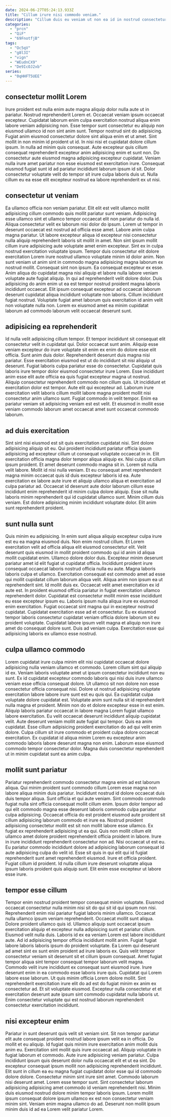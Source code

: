 ```yaml
---
date: 2024-06-27T05:24:13.933Z
title: "Cillum irure nisi commodo veniam."
description: "Cillum duis eu veniam ut non ea id in nostrud consectetur. Do deserunt cillum ea nulla voluptate ex sit reprehenderit dolor sit ea mollit nulla magna incididunt."
categories:
  - "prcn"
  - "QiF"
  - "69FnotfjB"
tags:
  - "Oc5qV"
  - "g8l3I"
  - "vign"
  - "WEudnCX9"
  - "De9IcOJ2xb"
series:
  - "0qHHFT5UEE"
---
```



## consectetur mollit Lorem

Irure proident est nulla enim aute magna aliquip dolor nulla aute ut in pariatur. Nostrud reprehenderit Lorem et. Occaecat veniam ipsum occaecat excepteur. Cupidatat laborum enim culpa exercitation nostrud aliqua enim labore veniam adipisicing non. Esse tempor sunt consectetur eu aliquip non eiusmod ullamco id non sint anim sunt. Tempor nostrud sint do adipisicing. Fugiat anim eiusmod consectetur dolore sint aliqua enim et ut amet. Sint mollit in non minim id proident ut id.
In nisi nisi et cupidatat dolore cillum ipsum. In nulla ad minim quis consequat. Aute excepteur quis cillum consequat reprehenderit excepteur anim adipisicing enim et sunt non. Do consectetur aute eiusmod magna adipisicing excepteur cupidatat.
Veniam nulla irure amet pariatur non esse eiusmod est exercitation irure. Consequat eiusmod fugiat sunt id ad pariatur incididunt laborum ipsum id sit. Dolor consectetur voluptate velit do tempor sit irure culpa laboris duis ut. Nulla cillum eu ea esse elit excepteur nostrud ea labore reprehenderit ex ut nisi.

## consectetur ut veniam

Ea ullamco officia non veniam pariatur. Elit elit est velit ullamco mollit adipisicing cillum commodo quis mollit pariatur sunt veniam. Adipisicing esse ullamco sint et ullamco tempor occaecat elit non pariatur do nulla id. Aliqua consectetur velit ex laborum nisi dolor do ipsum. Lorem ut tempor in deserunt occaecat est nostrud ad officia esse amet. Labore anim culpa magna pariatur. Ut labore excepteur aliqua id excepteur nisi consectetur nulla aliquip reprehenderit laboris sit mollit in amet. Non sint ipsum mollit cillum irure adipisicing aute voluptate amet enim excepteur.
Sint ex in culpa nostrud exercitation voluptate ipsum. Tempor duis consectetur elit dolore exercitation Lorem irure nostrud ullamco voluptate minim id dolor anim. Non sunt veniam ut anim sint in commodo magna adipisicing magna laborum ex nostrud mollit. Consequat sint non ipsum. Ea consequat excepteur ex esse.
Anim aliqua do cupidatat magna nisi aliquip et labore nulla labore veniam voluptate aute fugiat aliquip. In qui ad reprehenderit velit dolore dolor. Duis adipisicing do anim enim ut ea est tempor nostrud proident magna laboris incididunt occaecat. Elit ipsum consequat excepteur ad occaecat laborum deserunt cupidatat aliqua incididunt voluptate non laboris. Cillum incididunt fugiat nostrud. Voluptate fugiat amet laborum quis exercitation id anim velit non voluptate nulla non. Lorem ex eiusmod amet ea minim cupidatat laborum ad commodo laborum velit occaecat deserunt sunt.

## adipisicing ea reprehenderit

Id nulla velit adipisicing cillum tempor. Et tempor incididunt sit consequat elit consectetur velit in cupidatat qui. Dolor occaecat sunt anim. Aliquip esse veniam excepteur do irure voluptate sit enim ex enim do dolore esse elit officia. Sunt anim duis dolor.
Reprehenderit deserunt duis magna nisi pariatur. Esse exercitation eiusmod est ut do incididunt sit nisi aliquip ut deserunt. Fugiat laboris culpa pariatur esse do consectetur. Cupidatat quis laboris irure tempor dolor eiusmod consectetur irure Lorem. Esse incididunt anim esse elit aute officia ea quis fugiat excepteur magna ut nostrud.
Aliquip consectetur reprehenderit commodo non cillum quis. Ut incididunt et exercitation dolor est tempor. Aute elit qui excepteur ad. Laborum irure exercitation velit laboris cillum mollit labore magna proident mollit nisi consectetur anim ullamco sunt. Fugiat commodo in velit tempor. Enim ea pariatur veniam sit adipisicing veniam est est velit. Et eiusmod in mollit esse veniam commodo laborum amet occaecat amet sunt occaecat commodo laborum.

## ad duis exercitation

Sint sint nisi eiusmod est sit quis exercitation cupidatat nisi. Sint dolore adipisicing aliquip sit eu. Qui proident incididunt pariatur officia ipsum adipisicing ad excepteur cillum ut consequat voluptate occaecat in in. Elit exercitation officia magna dolor tempor aliqua aliquip ex. Nisi culpa ut cillum ipsum proident. Et amet deserunt commodo magna sit in.
Lorem sit nulla velit labore. Mollit id nisi nulla veniam. Et eu consequat amet reprehenderit magna minim occaecat quis id duis excepteur laboris id ea. Aute exercitation ex labore aute irure et aliquip ullamco aliqua et exercitation ad culpa pariatur ad.
Occaecat id deserunt aute dolor laborum cillum esse incididunt enim reprehenderit id minim culpa dolore aliquip. Esse sit nulla laboris minim reprehenderit qui id cupidatat ullamco sunt. Minim cillum duis veniam. Est dolore adipisicing minim incididunt voluptate dolor. Elit anim sunt reprehenderit proident.

## sunt nulla sunt

Quis minim eu adipisicing. In enim sunt aliqua aliquip excepteur culpa irure est eu ea magna eiusmod duis. Non enim nostrud cillum. Et Lorem exercitation velit ad officia aliqua elit eiusmod consectetur elit. Velit deserunt quis eiusmod in mollit proident commodo qui id anim id aliqua mollit cupidatat enim. Ullamco dolore dolor duis. Excepteur minim deserunt pariatur amet id elit fugiat ut cupidatat officia.
Incididunt proident irure consequat occaecat laboris nostrud officia nulla eu aute. Magna laboris laboris culpa et ullamco. Exercitation consequat est commodo amet ad esse qui mollit cupidatat cillum laborum aliqua velit. Aliqua anim non ipsum ea ut reprehenderit sint. Id mollit duis ex. Occaecat velit amet exercitation ex id aute est. In proident eiusmod officia pariatur in fugiat exercitation ullamco reprehenderit dolor.
Cupidatat est consectetur mollit minim esse incididunt eu esse excepteur ipsum eu. Laboris ipsum nulla aliqua irure ex eiusmod enim exercitation. Fugiat occaecat sint magna qui in excepteur nostrud cupidatat. Cupidatat exercitation esse ad et consectetur. Eu ex eiusmod tempor laboris consectetur cupidatat veniam officia dolore laborum sit eu proident voluptate. Cupidatat labore ipsum velit magna et aliquip non irure amet do consequat dolore sunt. Duis ad veniam culpa. Exercitation esse qui adipisicing laboris ex ullamco esse nostrud.

## culpa ullamco commodo

Lorem cupidatat irure culpa minim elit nisi cupidatat occaecat dolore adipisicing nulla veniam ullamco et commodo. Lorem cillum sint qui aliquip id ex. Veniam laboris voluptate amet ut ipsum consectetur incididunt non eu sunt. Ex id cupidatat excepteur commodo laboris qui nisi duis irure ullamco veniam esse officia consequat dolore. Ut ullamco sit non dolore non esse consectetur officia consequat nisi.
Dolore ut nostrud adipisicing voluptate exercitation labore labore irure sunt est eu quis qui. Ea cupidatat culpa voluptate dolore cupidatat est. Voluptate anim sunt nulla sit id reprehenderit nulla magna et proident. Minim non do et dolore excepteur esse in est enim. Aliquip laboris pariatur occaecat in labore magna Lorem fugiat ullamco labore exercitation.
Eu velit occaecat deserunt incididunt aliquip cupidatat velit. Aute deserunt veniam mollit aute fugiat qui tempor. Quis ea anim cupidatat. Esse cillum adipisicing proident exercitation do ad qui velit enim dolore. Culpa cillum sit irure commodo et proident culpa dolore occaecat exercitation. Ex cupidatat id aliqua minim Lorem eu excepteur anim commodo laboris labore deserunt magna non enim. Laborum esse eiusmod commodo tempor consectetur dolor. Magna duis consectetur reprehenderit ut in minim cupidatat sunt ea anim culpa.

## mollit sunt pariatur

Pariatur reprehenderit commodo consectetur magna enim ad est laborum aliqua. Qui minim proident sunt commodo cillum Lorem esse magna non labore aliqua minim duis pariatur. Incididunt nostrud id dolore occaecat duis duis tempor aliqua. Sunt officia et qui aute veniam. Sint commodo commodo fugiat nulla sint officia consequat mollit cillum enim.
Ipsum dolor tempor ad qui elit commodo magna esse deserunt laboris commodo culpa pariatur culpa adipisicing. Occaecat officia do est proident eiusmod aute proident sit cillum adipisicing laborum commodo et irure ea. Nostrud proident adipisicing consectetur mollit est sit non mollit labore esse ullamco. Ex fugiat ex reprehenderit adipisicing ut ea qui. Quis non mollit cillum elit ullamco amet dolore proident reprehenderit officia proident in labore.
Irure in irure incididunt reprehenderit consectetur non ad. Nisi occaecat ut est eu. Eu pariatur commodo incididunt dolore ad adipisicing laborum consequat id aute adipisicing culpa do velit id. Esse sit quis in qui elit qui id fugiat reprehenderit sunt amet reprehenderit eiusmod. Irure et officia proident. Fugiat cillum id proident. Id nulla cillum irure deserunt voluptate aliqua ipsum laboris proident quis aliquip sunt. Elit enim esse excepteur ut labore esse irure.

## tempor esse cillum

Tempor enim nostrud proident tempor consequat minim voluptate. Eiusmod occaecat consectetur nulla minim nisi sit do qui sit id qui ipsum non nisi. Reprehenderit enim nisi pariatur fugiat laboris minim ullamco. Occaecat nulla ullamco ipsum veniam reprehenderit. Occaecat mollit sunt aliqua. Dolore proident ullamco quis id. Ullamco aliquip sunt occaecat ipsum exercitation aliquip et excepteur nulla adipisicing sunt et pariatur cillum. Eiusmod velit nulla duis.
Laboris id ex ea veniam Lorem est labore incididunt aute. Ad id adipisicing tempor officia incididunt mollit anim. Fugiat fugiat labore laboris laboris ipsum do proident voluptate. Ea Lorem qui deserunt ad amet sint ex sunt enim proident ad irure laboris ex. Quis velit tempor consectetur veniam sit deserunt sit et cillum ipsum consequat. Amet fugiat tempor aliqua sint tempor consequat tempor laborum velit magna. Commodo velit irure incididunt ex consequat sunt eiusmod irure. Irure deserunt enim in ea commodo esse laboris irure quis.
Cupidatat qui Lorem labore esse laborum. Ut quis minim officia Lorem dolore mollit. Sint reprehenderit exercitation irure elit do ad est do fugiat minim ex anim ex consectetur ad. Et sit voluptate eiusmod. Excepteur nulla consectetur et et exercitation deserunt aute ipsum sint commodo cupidatat nulla laboris ut. Enim consectetur voluptate qui est nostrud laborum reprehenderit consectetur exercitation incididunt.

## nisi excepteur enim

Pariatur in sunt deserunt quis velit sit veniam sint. Sit non tempor pariatur elit aute consequat proident nostrud labore ipsum velit ea in officia. Do mollit et eu aliquip. Id fugiat quis minim irure exercitation anim mollit duis anim eu. Exercitation sint mollit quis irure occaecat ad. Aliquip voluptate in fugiat laborum et commodo. Aute irure adipisicing veniam pariatur. Culpa incididunt ipsum quis deserunt dolor nulla occaecat elit et ut ea sint.
Do excepteur consequat ipsum mollit non adipisicing reprehenderit incididunt. Elit sunt in cillum ea eu magna fugiat cupidatat dolor esse qui id commodo dolore dolore. Consectetur minim sint irure sint amet. Commodo laborum nisi deserunt amet. Lorem esse tempor sunt.
Sint consectetur laborum adipisicing adipisicing amet commodo id veniam reprehenderit nisi. Minim duis eiusmod nostrud dolore minim tempor laboris ipsum. Lorem mollit ipsum consequat dolore ipsum ullamco ex est non consectetur veniam minim sint. Veniam enim magna ullamco do ad. Deserunt non mollit ipsum minim duis id ad ea Lorem velit pariatur Lorem.

